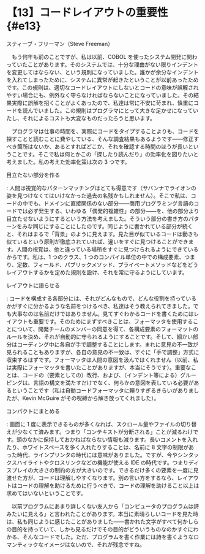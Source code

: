 # 【13】コードレイアウトの重要性{#e13}

<div class="author">スティーブ・フリーマン（Steve Freeman）</div>

　もう何年も前のことですが、私は以前、COBOL を使ったシステム開発に関わっていたことがあります。そのシステムでは、十分な理由がない限りインデントを変更してはならない、という規則になっていました。誰かが余分なインデントを入れてしまったために、システムに異常が起きたということが以前あったためです。この規則は、適切なコードレイアウトにしないとコードの意味が誤解されやすい場合にも、例外なく守らなければならないことになっていました。その結果実際に誤解を招くことがよくあったので、私達は常に不安に苛まれ、慎重にコードを読んでいました。この規則はプログラマにとって大きな足かせになっていたし、それによるコストも大変なものだったろうと思います。

　プログラマは仕事の時間を、実際にコードをタイプすることよりも、コードを探すことと読むことに費やしている、そんな調査結果もあるようです&mdash;&mdash;修正すべき箇所はないか、あるとすればどこか、それを確認する時間のほうが長いということです。そこで私は何とかこの「探したり読んだり」の効率化を図りたいと考えました。私の考えた効率化策は次の 3 つです。

目立たない部分を作る

  : 人間は視覚的なパターンマッチングはとても得意です（サバンナでライオンの姿を見つけなくてはいけなかった過去の名残かもしれません）。そこで私は、コードの中でも、ドメインに直接関係のない部分&mdash;&mdash;商用プログラミング言語のコードでは必ず発生する、いわゆる「偶発的複雑性」の部分&mdash;&mdash;を、他の部分より目立たせないようにするという方法を考えました。そういう部分の書き方のパターンをみな同じにすることにしたのです。同じように書かれている部分が続くと、それはまるで「背景」のように見えます。見た目が似ているコードは動きも似ているという原則が徹底されていれば、違いをすぐに見つけることができます。人間の視覚は、他と違っている場所をすぐに見つけられるようにできているからです。私は、1 つのクラス、1 つのコンパイル単位の中での構成要素、つまり、定数、フィールド、パブリックメソッド、プライベートメソッドなどをどうレイアウトするかを定めた規則を設け、それを常に守るようにしています。

レイアウトに語らせる

  : コードを構成する各部分には、それがどんなもので、どんな役割を持っているかがすぐに分かるような名前をつけるべき、私達はそう教えられてきました。でも大事なのは名前だけではありません。見てすぐわかるコードを書くためにはレイアウトも重要です。そのためにまずすべきことは、フォーマッタを使用することについて、開発チームのメンバーの同意を得て、各構成要素のフォーマットのルールを決め、それが自動的に守られるようにすることです。そして、細かい部分はコーディング中に各自が手で調整することにします。まれに意見の不一致が見られることもありますが、各自の意見の不一致は、すぐに「手で調整」方式に収束するはずです。フォーマッタは人間の意図を汲んではくれません（以前、私は実際にフォーマッタを書いたことがありますが、本当にそうです）。重要なことは、コードの（要素としての）改行、および、（インデント等による）グルーピングは、言語の構文を満たすだけでなく、何らかの意図を表している必要があるということです（私は自動コードフォーマッタに頼りすぎるきらいがありましたが、Kevin McGuire がその呪縛から解き放ってくれました）。

コンパクトにまとめる

  : 画面に 1 度に表示できるものが多くなれば、スクロール量やファイルの切り替えが少なくて済みます。つまり「コンテキストが分断される」ことが減るわけです。頭のなかに保持しておかねばならない情報も減ります。長いコメントを入れたり、ホワイトスペースを多く入れたりすることは、名前に 8 文字の制限があった時代、ラインプリンタの時代には意味がありました。ですが、今やシンタックスハイライトやクロスリンクなどの機能が使える IDE の時代です。つまりディスプレイの大きさの制約の方が大きいのです。できるだけ多くの要素を一度に見渡せた方が、コードは理解しやすくなります。別の言い方をするなら、レイアウトはコードの理解を助けるために行うべきで、コードの理解を助けること以上は求めてはいないということです。

　以前プログラムにあまり詳しくない友人から「コンピュータのプログラムは詩みたいに見える」と言われたことがあります。本当に素晴らしいコードを見た時は、私も同じように感じたことがありました&mdash;&mdash;書かれた文字がすべて何かしらの目的を持っていて、しかも見るだけでその目的がどういうものなのかすぐにわかる、そんなコードでした。ただ、プログラムを書く作業には詩を書くようなロマンティックなイメージはないので、それが残念ですね。
